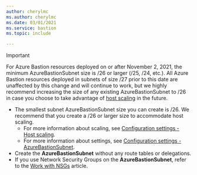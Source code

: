 ```yaml
---
author: cherylmc
ms.author: cherylmc
ms.date: 03/01/2021
ms.service: bastion
ms.topic: include

---
```

 > [!IMPORTANT]
 > For Azure Bastion resources deployed on or after November 2, 2021, the minimum AzureBastionSubnet size is /26 or larger (/25, /24, etc.). All Azure Bastion resources deployed in subnets of size /27 prior to this date are unaffected by this change and will continue to work, but we highly recommend increasing the size of any existing AzureBastionSubnet to /26 in case you choose to take advantage of [host scaling](../articles/bastion/configure-host-scaling.md) in the future.

* The smallest subnet AzureBastionSubnet size you can create is /26. We recommend that you create a /26 or larger size to accommodate host scaling.
  * For more information about scaling, see [Configuration settings - Host scaling](../articles/bastion/configuration-settings.md#instance).
  * For more information about settings, see [Configuration settings - AzureBastionSubnet](../articles/bastion/configuration-settings.md#instance).
* Create the **AzureBastionSubnet** without any route tables or delegations. 
* If you use Network Security Groups on the **AzureBastionSubnet**, refer to the [Work with NSGs](../articles/bastion/bastion-nsg.md) article.
